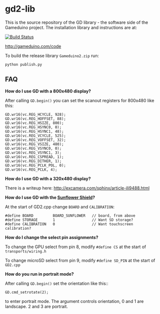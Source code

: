 gd2-lib
=======

This is the source repository of the GD library - the software side of the Gameduino project. The installation library and instructions are at:

[![Build Status](https://travis-ci.org/jamesbowman/gd2-lib.svg?branch=master)](https://travis-ci.org/jamesbowman/gd2-lib)

http://gameduino.com/code

To build the release library ``Gameduino2.zip`` run:

    python publish.py

FAQ
---

**How do I use GD with a 800x480 display?**

After calling ``GD.begin()`` you can set the scanout registers for 800x480 like this:

    GD.wr16(vc.REG_HCYCLE, 928);
    GD.wr16(vc.REG_HOFFSET, 88);
    GD.wr16(vc.REG_HSIZE, 800);
    GD.wr16(vc.REG_HSYNC0, 0);
    GD.wr16(vc.REG_HSYNC1, 48);
    GD.wr16(vc.REG_VCYCLE, 525);
    GD.wr16(vc.REG_VOFFSET, 32);
    GD.wr16(vc.REG_VSIZE, 480);
    GD.wr16(vc.REG_VSYNC0, 0);
    GD.wr16(vc.REG_VSYNC1, 3);
    GD.wr16(vc.REG_CSPREAD, 1);
    GD.wr16(vc.REG_DITHER, 1);
    GD.wr16(vc.REG_PCLK_POL, 0);
    GD.wr16(vc.REG_PCLK, 4);

**How do I use GD with a 320x480 display?**

There is a writeup here: http://excamera.com/sphinx/article-ili9488.html

**How do I use GD with the [Sunflower Shield](https://www.kickstarter.com/projects/cowfishstudios/sunflower-shield-35-hmi-display-w-cap-touch-for-ar#)?**

At the start of GD2.cpp change ``BOARD`` and ``CALIBRATION``:

    #define BOARD         BOARD_SUNFLOWER   // board, from above
    #define STORAGE       1                 // Want SD storage?
    #define CALIBRATION   0                 // Want touchscreen calibration?

**How do I change the select pin assignments?**

To change the GPU select from pin 8, modify ``#define CS`` at the start of ``transports/wiring.h``

To change microSD select from pin 9, modify ``#define SD_PIN`` at the start of ``GD2.cpp``

**How do you run in portrait mode?**

After calling ``GD.begin()`` set the orientation like this::

    GD.cmd_setrotate(2);

to enter portrait mode. The argument controls orientation, 0 and 1 are landscape. 2 and 3 are portrait.
